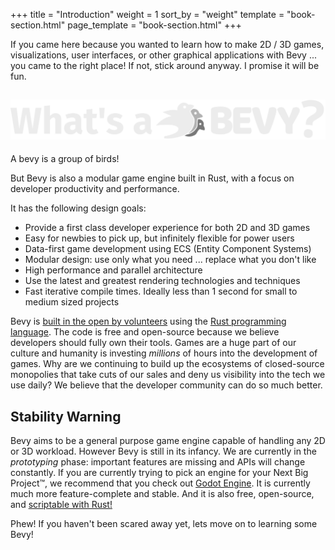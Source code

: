 +++
title = "Introduction"
weight = 1
sort_by = "weight"
template = "book-section.html"
page_template = "book-section.html"
+++

If you came here because you wanted to learn how to make 2D / 3D games, visualizations, user interfaces, or other graphical applications with Bevy ... you came to the right place! If not, stick around anyway. I promise it will be fun.

<h2>
    <img src="/assets/whats_a_bevy.svg" class="book-whats-a-bevy" alt="What's a BEVY?"/>
</h2>

A bevy is a group of birds!

But Bevy is also a modular game engine built in Rust, with a focus on developer productivity and performance.

It has the following design goals:
* Provide a first class developer experience for both 2D and 3D games
* Easy for newbies to pick up, but infinitely flexible for power users
* Data-first game development using ECS (Entity Component Systems)
* Modular design: use only what you need ... replace what you don't like
* High performance and parallel architecture
* Use the latest and greatest rendering technologies and techniques
* Fast iterative compile times. Ideally less than 1 second for small to medium sized projects

Bevy is [built in the open by volunteers](/learn/book/contributing) using the <a href="https://www.rust-lang.org/" target="_blank">Rust programming language</a>. The code is free and open-source because we believe developers should fully own their tools. Games are a huge part of our culture and humanity is investing _millions_ of hours into the development of games. Why are we continuing to build up the ecosystems of closed-source monopolies that take cuts of our sales and deny us visibility into the tech we use daily? We believe that the developer community can do so much better.

<h2 class="warning">
    Stability Warning
</h2>

Bevy aims to be a general purpose game engine capable of handling any 2D or 3D workload. However Bevy is still in its infancy. <span class="warning">We are currently in the <i>prototyping</i> phase: important features are missing and APIs will change constantly.</span> If you are currently trying to pick an engine for your Next Big Project™, we recommend that you check out <a href="https://godotengine.org" target="_blank">Godot Engine</a>. It is currently much more feature-complete and stable. And it is also free, open-source, and <a href="https://github.com/GodotNativeTools/godot-rust" target="_blank">scriptable with Rust!</a>

Phew! If you haven't been scared away yet, lets move on to learning some Bevy!